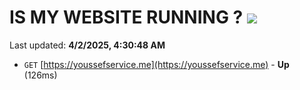 # IS MY WEBSITE RUNNING ? [![](https://img.shields.io/static/v1?label=Sponsor&message=%E2%9D%A4&logo=GitHub&color=%23fe8e86)](https://github.com/sponsors/Youssef-Lehmam)

Last updated: **4/2/2025, 4:30:48 AM**

- `GET` [https://youssefservice.me](https://youssefservice.me) - **Up** (126ms)
